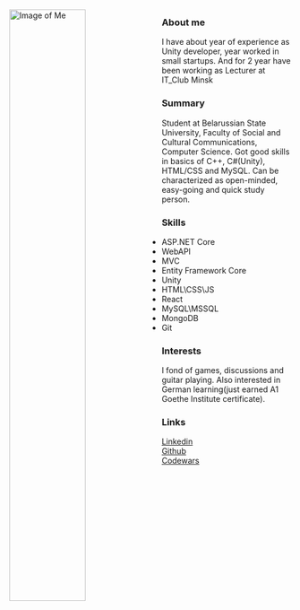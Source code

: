 <img src="https://pp.userapi.com/c622720/v622720349/4ecc1/8lyuMepX6rc.jpg" alt="Image of Me" width="52%" height="52%" align="left" style="margin-right: 2%; margin-bottom: 2%;margin-top: 2%;">

### About me
I have about year of experience as Unity developer, year worked in small startups. And for 2 year have been working as Lecturer at IT_Club Minsk


### Summary
Student at Belarussian State University, Faculty of Social and Cultural Communications, Computer Science. Got good skills in basics of C++, C#(Unity), HTML/CSS and MySQL. Can be characterized as open-minded, easy-going and quick study person. 

### Skills
- ASP.NET Core
- WebAPI
- MVC
- Entity Framework Core
- Unity
- HTML\CSS\JS
- React
- MySQL\MSSQL
- MongoDB
- Git


### Interests
I fond of games, discussions and guitar playing.
Also interested in German learning(just earned A1 Goethe Institute certificate).

### Links
[Linkedin](https://www.linkedin.com/in/seltenes/) <br>
[Github](https://github.com/zagamant) <br>
[Codewars](https://www.codewars.com/users/zagamant) <br>
